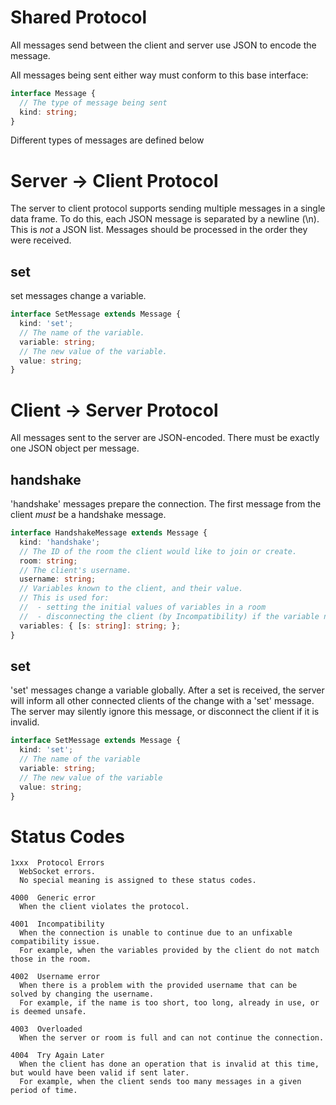 # Shared Protocol

All messages send between the client and server use JSON to encode the message.

All messages being sent either way must conform to this base interface:

```ts
interface Message {
  // The type of message being sent
  kind: string;
}
```

Different types of messages are defined below

# Server -> Client Protocol

The server to client protocol supports sending multiple messages in a single data frame.
To do this, each JSON message is separated by a newline (\n). This is *not* a JSON list.
Messages should be processed in the order they were received.

## set

set messages change a variable.

```ts
interface SetMessage extends Message {
  kind: 'set';
  // The name of the variable.
  variable: string;
  // The new value of the variable.
  value: string;
}
```

# Client -> Server Protocol

All messages sent to the server are JSON-encoded. There must be exactly one JSON object per message.

## handshake

'handshake' messages prepare the connection.
The first message from the client *must* be a handshake message.

```ts
interface HandshakeMessage extends Message {
  kind: 'handshake';
  // The ID of the room the client would like to join or create.
  room: string;
  // The client's username.
  username: string;
  // Variables known to the client, and their value.
  // This is used for:
  //  - setting the initial values of variables in a room
  //  - disconnecting the client (by Incompatibility) if the variable names provided do not match what the room has
  variables: { [s: string]: string; };
}
```

## set
'set' messages change a variable globally.
After a set is received, the server will inform all other connected clients of the change with a 'set' message.
The server may silently ignore this message, or disconnect the client if it is invalid.

```ts
interface SetMessage extends Message {
  kind: 'set';
  // The name of the variable
  variable: string;
  // The new value of the variable
  value: string;
}
```

# Status Codes

```
1xxx  Protocol Errors
  WebSocket errors.
  No special meaning is assigned to these status codes.

4000  Generic error
  When the client violates the protocol.

4001  Incompatibility
  When the connection is unable to continue due to an unfixable compatibility issue.
  For example, when the variables provided by the client do not match those in the room.

4002  Username error
  When there is a problem with the provided username that can be solved by changing the username.
  For example, if the name is too short, too long, already in use, or is deemed unsafe.

4003  Overloaded
  When the server or room is full and can not continue the connection.

4004  Try Again Later
  When the client has done an operation that is invalid at this time, but would have been valid if sent later.
  For example, when the client sends too many messages in a given period of time.
```

